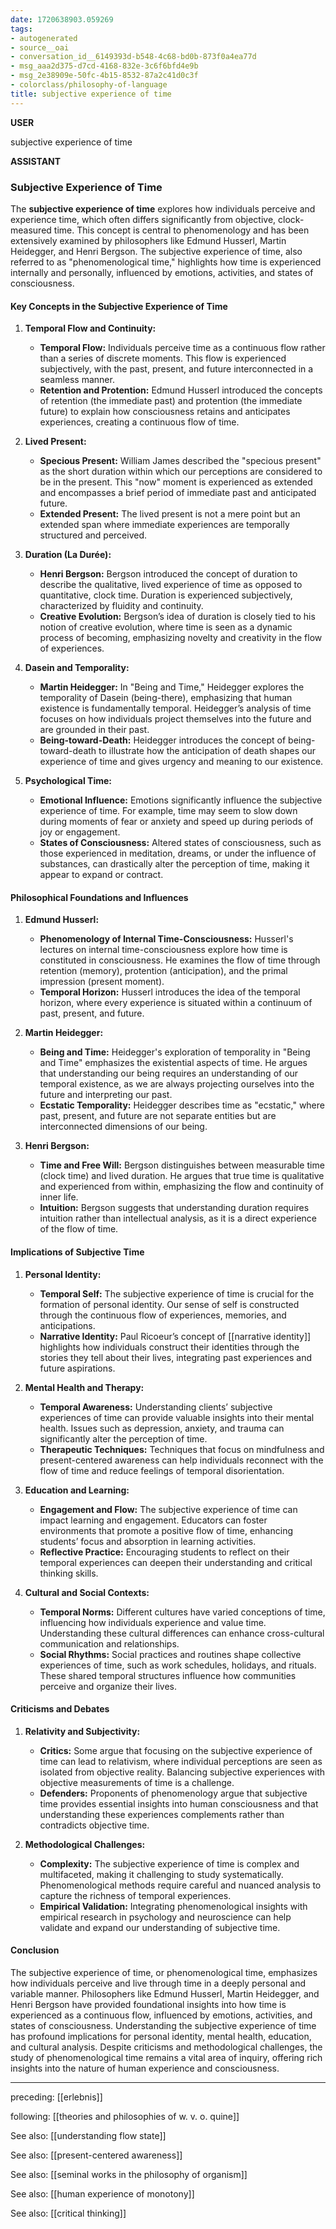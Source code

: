```yaml
---
date: 1720638903.059269
tags:
- autogenerated
- source__oai
- conversation_id__6149393d-b548-4c68-bd0b-873f0a4ea77d
- msg_aaa2d375-d7cd-4168-832e-3c6f6bfd4e9b
- msg_2e38909e-50fc-4b15-8532-87a2c41d0c3f
- colorclass/philosophy-of-language
title: subjective experience of time
---
```


**USER**

subjective experience of time


**ASSISTANT**

### Subjective Experience of Time

The **subjective experience of time** explores how individuals perceive and experience time, which often differs significantly from objective, clock-measured time. This concept is central to phenomenology and has been extensively examined by philosophers like Edmund Husserl, Martin Heidegger, and Henri Bergson. The subjective experience of time, also referred to as "phenomenological time," highlights how time is experienced internally and personally, influenced by emotions, activities, and states of consciousness.

#### Key Concepts in the Subjective Experience of Time

1. **Temporal Flow and Continuity:**
   - **Temporal Flow:** Individuals perceive time as a continuous flow rather than a series of discrete moments. This flow is experienced subjectively, with the past, present, and future interconnected in a seamless manner.
   - **Retention and Protention:** Edmund Husserl introduced the concepts of retention (the immediate past) and protention (the immediate future) to explain how consciousness retains and anticipates experiences, creating a continuous flow of time.

2. **Lived Present:**
   - **Specious Present:** William James described the "specious present" as the short duration within which our perceptions are considered to be in the present. This "now" moment is experienced as extended and encompasses a brief period of immediate past and anticipated future.
   - **Extended Present:** The lived present is not a mere point but an extended span where immediate experiences are temporally structured and perceived.

3. **Duration (La Durée):**
   - **Henri Bergson:** Bergson introduced the concept of duration to describe the qualitative, lived experience of time as opposed to quantitative, clock time. Duration is experienced subjectively, characterized by fluidity and continuity.
   - **Creative Evolution:** Bergson’s idea of duration is closely tied to his notion of creative evolution, where time is seen as a dynamic process of becoming, emphasizing novelty and creativity in the flow of experiences.

4. **Dasein and Temporality:**
   - **Martin Heidegger:** In "Being and Time," Heidegger explores the temporality of Dasein (being-there), emphasizing that human existence is fundamentally temporal. Heidegger’s analysis of time focuses on how individuals project themselves into the future and are grounded in their past.
   - **Being-toward-Death:** Heidegger introduces the concept of being-toward-death to illustrate how the anticipation of death shapes our experience of time and gives urgency and meaning to our existence.

5. **Psychological Time:**
   - **Emotional Influence:** Emotions significantly influence the subjective experience of time. For example, time may seem to slow down during moments of fear or anxiety and speed up during periods of joy or engagement.
   - **States of Consciousness:** Altered states of consciousness, such as those experienced in meditation, dreams, or under the influence of substances, can drastically alter the perception of time, making it appear to expand or contract.

#### Philosophical Foundations and Influences

1. **Edmund Husserl:**
   - **Phenomenology of Internal Time-Consciousness:** Husserl's lectures on internal time-consciousness explore how time is constituted in consciousness. He examines the flow of time through retention (memory), protention (anticipation), and the primal impression (present moment).
   - **Temporal Horizon:** Husserl introduces the idea of the temporal horizon, where every experience is situated within a continuum of past, present, and future.

2. **Martin Heidegger:**
   - **Being and Time:** Heidegger's exploration of temporality in "Being and Time" emphasizes the existential aspects of time. He argues that understanding our being requires an understanding of our temporal existence, as we are always projecting ourselves into the future and interpreting our past.
   - **Ecstatic Temporality:** Heidegger describes time as "ecstatic," where past, present, and future are not separate entities but are interconnected dimensions of our being.

3. **Henri Bergson:**
   - **Time and Free Will:** Bergson distinguishes between measurable time (clock time) and lived duration. He argues that true time is qualitative and experienced from within, emphasizing the flow and continuity of inner life.
   - **Intuition:** Bergson suggests that understanding duration requires intuition rather than intellectual analysis, as it is a direct experience of the flow of time.

#### Implications of Subjective Time

1. **Personal Identity:**
   - **Temporal Self:** The subjective experience of time is crucial for the formation of personal identity. Our sense of self is constructed through the continuous flow of experiences, memories, and anticipations.
   - **Narrative Identity:** Paul Ricoeur’s concept of [[narrative identity]] highlights how individuals construct their identities through the stories they tell about their lives, integrating past experiences and future aspirations.

2. **Mental Health and Therapy:**
   - **Temporal Awareness:** Understanding clients’ subjective experiences of time can provide valuable insights into their mental health. Issues such as depression, anxiety, and trauma can significantly alter the perception of time.
   - **Therapeutic Techniques:** Techniques that focus on mindfulness and present-centered awareness can help individuals reconnect with the flow of time and reduce feelings of temporal disorientation.

3. **Education and Learning:**
   - **Engagement and Flow:** The subjective experience of time can impact learning and engagement. Educators can foster environments that promote a positive flow of time, enhancing students’ focus and absorption in learning activities.
   - **Reflective Practice:** Encouraging students to reflect on their temporal experiences can deepen their understanding and critical thinking skills.

4. **Cultural and Social Contexts:**
   - **Temporal Norms:** Different cultures have varied conceptions of time, influencing how individuals experience and value time. Understanding these cultural differences can enhance cross-cultural communication and relationships.
   - **Social Rhythms:** Social practices and routines shape collective experiences of time, such as work schedules, holidays, and rituals. These shared temporal structures influence how communities perceive and organize their lives.

#### Criticisms and Debates

1. **Relativity and Subjectivity:**
   - **Critics:** Some argue that focusing on the subjective experience of time can lead to relativism, where individual perceptions are seen as isolated from objective reality. Balancing subjective experiences with objective measurements of time is a challenge.
   - **Defenders:** Proponents of phenomenology argue that subjective time provides essential insights into human consciousness and that understanding these experiences complements rather than contradicts objective time.

2. **Methodological Challenges:**
   - **Complexity:** The subjective experience of time is complex and multifaceted, making it challenging to study systematically. Phenomenological methods require careful and nuanced analysis to capture the richness of temporal experiences.
   - **Empirical Validation:** Integrating phenomenological insights with empirical research in psychology and neuroscience can help validate and expand our understanding of subjective time.

#### Conclusion

The subjective experience of time, or phenomenological time, emphasizes how individuals perceive and live through time in a deeply personal and variable manner. Philosophers like Edmund Husserl, Martin Heidegger, and Henri Bergson have provided foundational insights into how time is experienced as a continuous flow, influenced by emotions, activities, and states of consciousness. Understanding the subjective experience of time has profound implications for personal identity, mental health, education, and cultural analysis. Despite criticisms and methodological challenges, the study of phenomenological time remains a vital area of inquiry, offering rich insights into the nature of human experience and consciousness.


---

preceding: [[erlebnis]]  


following: [[theories and philosophies of w. v. o. quine]]

See also: [[understanding flow state]]


See also: [[present-centered awareness]]


See also: [[seminal works in the philosophy of organism]]


See also: [[human experience of monotony]]


See also: [[critical thinking]]